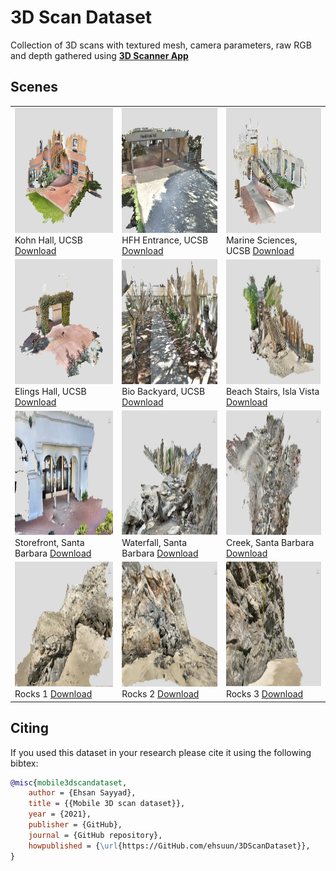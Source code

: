 # 3D Scan Dataset
Collection of 3D scans with textured mesh, camera parameters, raw RGB and depth gathered using [**3D Scanner App**](https://www.3dscannerapp.com/)

## Scenes




<table>
  <tr>
    <td>
    <a href="https://sketchfab.com/3d-models/kohn-hall-ucsb-46c950c803bc4ba6855c74cce95bb5ec"><img src="thumb/kohn.png"  alt="1" width = 350px height = 200px ></a>
    Kohn Hall, UCSB <a href="https://drive.google.com/file/d/11aVT_SL_NKOAfONzAcjNoODic7BMyWRV/view?usp=sharing">  Download </a>
    </td>
    <td>
    <a href="https://sketchfab.com/3d-models/harold-frank-hall-ucsb-02f960c7a26343ee816b643aedaeb0b4"><img src="thumb/hfh.PNG"  alt="1" width = 350px height = 200px ></a>
    HFH Entrance, UCSB <a href="https://drive.google.com/file/d/1g7pCB0Vpt632T7kj-25GvWymINfuk4bS/view?usp=sharing">  Download </a>
    </td>
    <td>
    <a href="https://sketchfab.com/3d-models/marine-sciences-staris-ucsb-f034d249c05c436d8e7e68970ea227b0"><img src="thumb/marine.PNG"  alt="1" width = 350px height = 200px ></a>
    Marine Sciences, UCSB <a href="https://drive.google.com/file/d/11xPCM6d0kK4cstfh2Oma8w96y8OnD4WV/view?usp=sharing">  Download </a>
    </td>
   </tr> 
   <tr>
    <td>
    <a href="https://sketchfab.com/3d-models/elings-hall-courtyard-ucsb-4bc868d2d09644bc822d011acb43e8da"><img src="thumb/courtyard.PNG"  alt="1" width = 350px height = 200px ></a>
    Elings Hall, UCSB <a href="https://drive.google.com/file/d/12vWCDb-WmRozpC3KhXOZOjyIejWzSl8I/view?usp=sharing">  Download </a>
    </td>
        <td>
    <a href="https://skfb.ly/onn8C"><img src="thumb/bio.PNG"  alt="1" width = 350px height = 200px ></a>
    Bio Backyard, UCSB <a href="https://drive.google.com/file/d/1ZgJ0yw0-Xv7r3H3n6yB6gff5HHaHRAIG/view?usp=sharing">  Download </a>
    </td>
        <td>
    <a href="https://sketchfab.com/3d-models/beach-stairs-0a2d759eb3db4d48b422b3c24df732bd"><img src="thumb/stairs.png"  alt="1" width = 350px height = 200px ></a>
    Beach Stairs, Isla Vista <a href="https://drive.google.com/file/d/1drKjNok7fx-1W_ORwGGJN8DlUBUgebMd/view?usp=sharing">  Download </a>
    </td>
  </tr>
     <tr>
    <td>
    <a href="https://sketchfab.com/3d-models/storefront-4162ba43514a47e6948b68a11ced64a0"><img src="thumb/storefront.png"  alt="1" width = 350px height = 200px ></a>
    Storefront, Santa Barbara <a href="https://drive.google.com/file/d/1k36UJ97MSROvmeAtzSV077s3PeDsZ5HJ/view?usp=sharing">  Download </a>
    </td>
        <td>
    <a href="https://sketchfab.com/3d-models/waterfall-1b5b5227d8714136b0b25810b7f65412"><img src="thumb/waterfall.png"  alt="1" width = 350px height = 200px ></a>
    Waterfall, Santa Barbara <a href="https://drive.google.com/file/d/1ApsrOCP7_LGBEUxJ1JWUoLNB7WgYP6EA/view?usp=sharing">  Download </a>
    </td>
            <td>
    <a href="https://sketchfab.com/3d-models/creek-2c88fb778e2c494fb749631fcff5e1f4"><img src="thumb/creek.png"  alt="1" width = 350px height = 200px ></a>
    Creek, Santa Barbara <a href="https://drive.google.com/file/d/12FYdvUN72N8T8daoB0nHNO299ML-80Xh/view?usp=sharing">  Download </a>
    </td>
  </tr>
    <tr>
    <td>
    <a href="https://sketchfab.com/3d-models/rock-1-ac702e73f8124c87a792c586aaca49e1"><img src="thumb/rock1.png"  alt="1" width = 350px height = 200px ></a>
    Rocks 1 <a href="https://drive.google.com/file/d/1P2KuQAm3qbaQREcXmUjDnFRXLsBaSZzD/view?usp=sharing">  Download </a>
    </td>
        <td>
    <a href="https://sketchfab.com/3d-models/beach-rock-rubble-13835c3280f343739e7021290fcb938e"><img src="thumb/rock2.png"  alt="1" width = 350px height = 200px ></a>
    Rocks 2 <a href="https://drive.google.com/file/d/1dmP0MrboluBtkQvrM8PXLx-CJWsQF5gj/view?usp=sharing">  Download </a>
    </td>
    <td>
    <a href="https://sketchfab.com/3d-models/beach-rock-wall-d944d9c8bd604a7690a6a6b094f64298"><img src="thumb/rock3.png"  alt="1" width = 350px height = 200px ></a>
    Rocks 3 <a href="https://drive.google.com/file/d/1BwiKJdI8wGMdUX4as0aYNUg0E7tVuG3J/view?usp=sharing">  Download </a>
    </td>
  </tr>

</table>


## Citing
If you used this dataset in your research please cite it using the following bibtex:

```bibtex
@misc{mobile3dscandataset,
    author = {Ehsan Sayyad},
    title = {{Mobile 3D scan dataset}},
    year = {2021},
    publisher = {GitHub},
    journal = {GitHub repository},
    howpublished = {\url{https://GitHub.com/ehsuun/3DScanDataset}},
}
```
